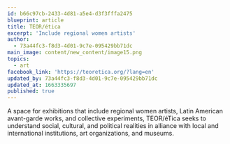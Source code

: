```yaml
---
id: b66c97cb-2433-4d81-a5e4-d3f3fffa2475
blueprint: article
title: TEOR/ética
excerpt: 'Include regional women artists'
author:
  - 73a44fc3-f8d3-4d01-9c7e-095429bb71dc
main_image: content/new_content/image15.png
topics:
  - art
facebook_link: 'https://teoretica.org/?lang=en'
updated_by: 73a44fc3-f8d3-4d01-9c7e-095429bb71dc
updated_at: 1663335697
published: true
---
```

A space for exhibitions that include regional women artists, Latin American avant-garde works, and collective experiments, TEOR/éTica seeks to understand social, cultural, and political realities in alliance with local and international institutions, art organizations, and museums.